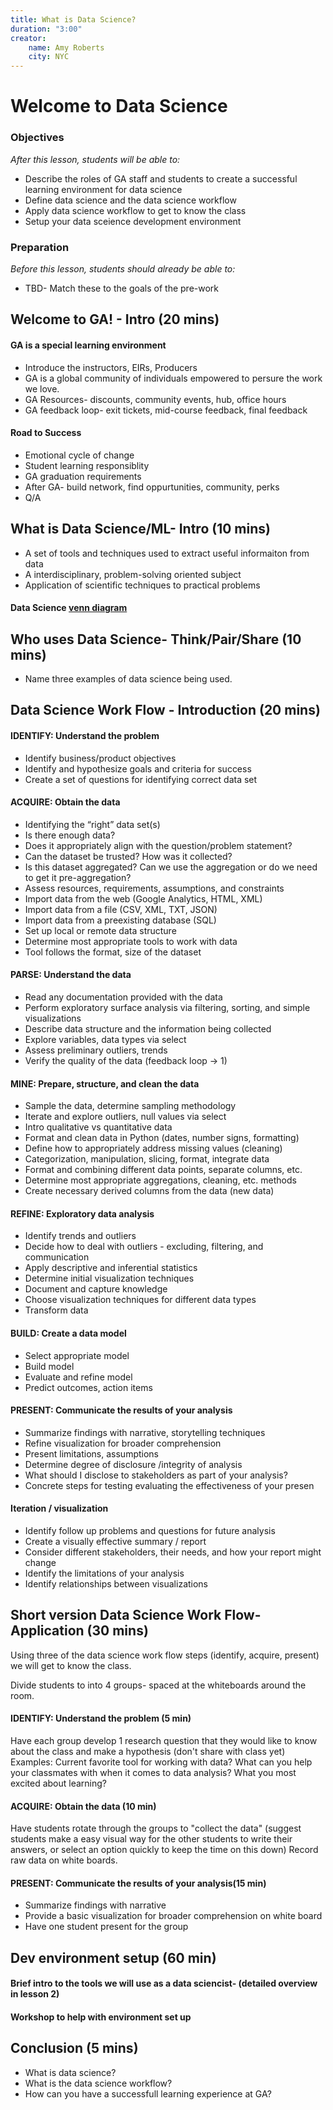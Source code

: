 ```yaml
---
title: What is Data Science?
duration: "3:00"
creator:
    name: Amy Roberts 
    city: NYC
---
```


# Welcome to Data Science 

### Objectives
*After this lesson, students will be able to:*

- Describe the roles of GA staff and students to create a successful learning environment for data science 
- Define data science and the data science workflow
- Apply data science workflow to get to know the class
- Setup your data sceience development environment

### Preparation
*Before this lesson, students should already be able to:*

- TBD- Match these to the goals of the pre-work 


## Welcome to GA! - Intro (20 mins)

#### GA is a special learning environment 
- Introduce the instructors, EIRs, Producers
- GA is a global community of individuals empowered to persure the work we love.
- GA Resources- discounts, community events, hub, office hours
- GA feedback loop- exit tickets, mid-course feedback, final feedback

#### Road to Success 
- Emotional cycle of change
- Student learning responsiblity 
- GA graduation requirements
- After GA- build network, find oppurtunities, community, perks
- Q/A


## What is Data Science/ML- Intro (10 mins)
- A set of tools and techniques used to extract useful informaiton from data
- A interdisciplinary, problem-solving oriented subject
- Application of scientific techniques to practical problems

#### Data Science [venn diagram](src='http://drewconway.com/zia/2013/3/26/the-data-science-venn-diagram')


## Who uses Data Science- Think/Pair/Share (10 mins)
- Name three examples of data science being used. 
 

## Data Science Work Flow - Introduction (20 mins)
#### IDENTIFY: Understand the problem
- Identify business/product objectives 
- Identify and hypothesize goals and criteria for success 
- Create a set of questions for identifying correct data set

#### ACQUIRE: Obtain the data
- Identifying the “right” data set(s)
- Is there enough data?
- Does it appropriately align with the question/problem statement?
- Can the dataset be trusted?  How was it collected?
- Is this dataset aggregated? Can we use the aggregation or do we need to get it pre-aggregation?
- Assess resources, requirements, assumptions, and constraints 
- Import data from the web (Google Analytics, HTML, XML)
- Import data from a file (CSV, XML, TXT, JSON)
- Import data from a preexisting database (SQL)
- Set up local or remote data structure 
- Determine most appropriate tools to work with data 
- Tool follows the format, size of the dataset 

#### PARSE: Understand the data
- Read any documentation provided with the data
- Perform exploratory surface analysis via filtering, sorting, and simple visualizations 
- Describe data structure and the information being collected
- Explore variables, data types via select 
- Assess preliminary outliers, trends 
- Verify the quality of the data (feedback loop -> 1)

#### MINE: Prepare, structure, and clean the data 
- Sample the data, determine sampling methodology 
- Iterate and explore outliers, null values via select 
- Intro qualitative vs quantitative data
- Format and clean data in Python (dates, number signs, formatting)
- Define how to appropriately address missing values (cleaning)
- Categorization, manipulation, slicing, format, integrate data
- Format and combining different data points, separate columns, etc. 
- Determine most appropriate aggregations, cleaning, etc. methods
- Create necessary derived columns from the data (new data)

#### REFINE: Exploratory data analysis 
- Identify trends and outliers
- Decide how to deal with outliers - excluding, filtering, and communication
- Apply descriptive and inferential statistics
- Determine initial visualization techniques
- Document and capture knowledge
- Choose visualization techniques for different data types
- Transform data

#### BUILD: Create a data model
- Select appropriate model 
- Build model
- Evaluate and refine model
- Predict outcomes, action items 

#### PRESENT: Communicate the results of your analysis  
- Summarize findings with narrative, storytelling techniques 
- Refine visualization for broader comprehension
- Present limitations, assumptions
- Determine degree of disclosure /integrity of analysis
- What should I disclose to stakeholders as part of your analysis?
- Concrete steps for testing evaluating the effectiveness of your presen

#### Iteration / visualization
- Identify follow up problems and questions for future analysis
- Create a visually effective summary / report
- Consider different stakeholders, their needs, and how your report might change
- Identify the limitations of your analysis
- Identify relationships between visualizations

## Short version Data Science Work Flow- Application (30 mins)
Using three of the data science work flow steps (identify, acquire, present) we will get to know the class. 

Divide students to into 4 groups- spaced at the whiteboards around the room. 

#### IDENTIFY: Understand the problem (5 min)
Have each group develop 1 research question that they would like to know about the class and make a hypothesis (don't share with class yet)
Examples: 
Current favorite tool for working with data? 
What can you help your classmates with when it comes to data analysis? 
What you most excited about learning?

#### ACQUIRE: Obtain the data (10 min)
Have students rotate through the groups to "collect the data" (suggest students make a easy visual way for the other students to write their answers, or select an option quickly to keep the time on this down)
Record raw data on white boards.

#### PRESENT: Communicate the results of your analysis(15 min)  
- Summarize findings with narrative
- Provide a basic visualization for broader comprehension on white board
- Have one student present for the group


## Dev environment setup (60 min)
#### Brief intro to the tools we will use as a data sciencist- (detailed overview in lesson 2) 
#### Workshop to help with environment set up 

## Conclusion (5 mins)
- What is data science?
- What is the data science workflow?
- How can you have a successfull learning experience at GA?
